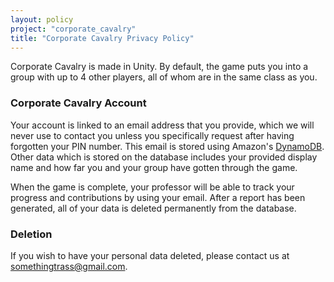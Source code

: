 ```yaml
---
layout: policy
project: "corporate_cavalry"
title: "Corporate Cavalry Privacy Policy"
---
```

Corporate Cavalry is made in Unity. By default, the game puts you into a group with up to 4 other players, all of whom are in the same class as you.

### Corporate Cavalry Account
Your account is linked to an email address that you provide, which we will never use to contact you unless you specifically request after having forgotten your PIN number. This email is stored using Amazon's [DynamoDB](https://aws.amazon.com/dynamodb/). Other data which is stored on the database includes your provided display name and how far you and your group have gotten through the game.

When the game is complete, your professor will be able to track your progress and contributions by using your email. After a report has been generated, all of your data is deleted permanently from the database.

### Deletion
If you wish to have your personal data deleted, please contact us at somethingtrass@gmail.com.
